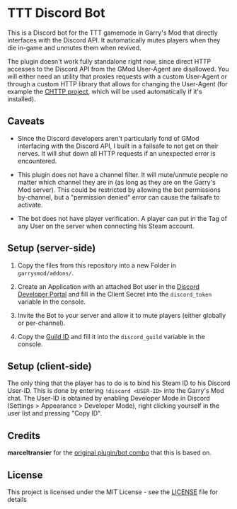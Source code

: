 # TTT Discord Bot

This is a Discord bot for the TTT gamemode in Garry's Mod that directly interfaces with the Discord API.
It automatically mutes players when they die in-game and unmutes them when revived.

The plugin doesn't work fully standalone right now, since direct HTTP accesses to the Discord API from
the GMod User-Agent are disallowed. You will either need an utility that proxies requests with a
custom User-Agent or through a custom HTTP library that allows for changing the User-Agent
(for example the [CHTTP project](https://github.com/timschumi/gmod-chttp), which will be used automatically
if it's installed).

## Caveats

* Since the Discord developers aren't particularly fond of GMod interfacing with the Discord API, I built in a failsafe to not get on their nerves. It will shut
  down all HTTP requests if an unexpected error is encountered.

* This plugin does not have a channel filter. It will mute/unmute people no matter which channel they are in (as long as they are on the Garry's Mod server).
  This could be restricted by allowing the bot permissions by-channel, but a "permission denied" error can cause the failsafe to activate.

* The bot does not have player verification. A player can put in the Tag of any User on the server when connecting his Steam account.

## Setup (server-side)

1. Copy the files from this repository into a new Folder in `garrysmod/addons/`.

2. Create an Application with an attached Bot user in the [Discord Developer Portal](https://discordapp.com/developers/applications) and fill in the Client Secret into the `discord_token` variable in the console.

3. Invite the Bot to your server and allow it to mute players (either globally or per-channel).

4. Copy the [Guild ID](https://support.discordapp.com/hc/en-us/articles/206346498) and fill it into the `discord_guild` variable in the console.

## Setup (client-side)

The only thing that the player has to do is to bind his Steam ID to his Discord User-ID.
This is done by entering `!discord <USER-ID>` into the Garry's Mod chat.
The User-ID is obtained by enabling Developer Mode in Discord (Settings > Appearance > Developer Mode),
right clicking yourself in the user list and pressing "Copy ID".

## Credits
**marceltransier** for the [original plugin/bot combo](https://github.com/marceltransier/ttt_discord_bot) that this is based on.

## License
This project is licensed under the MIT License - see the [LICENSE](LICENSE) file for details
